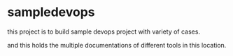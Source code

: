 # sampledevops

this project is to build sample devops project with variety of cases.

and this holds the multiple documentations of different tools in this location. 

